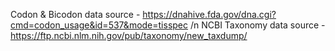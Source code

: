Codon & Bicodon data source - https://dnahive.fda.gov/dna.cgi?cmd=codon_usage&id=537&mode=tisspec
/n
NCBI Taxonomy data source - https://ftp.ncbi.nlm.nih.gov/pub/taxonomy/new_taxdump/
